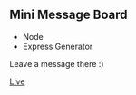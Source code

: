 ## Mini Message Board

- Node
- Express Generator

Leave a message there :)

[Live](https://mighty-forest-81176.herokuapp.com/)

